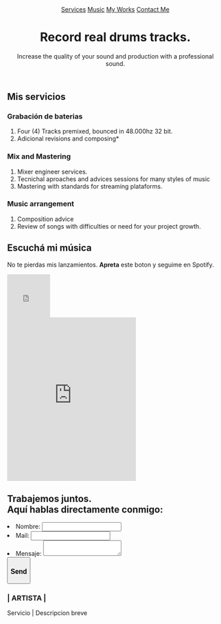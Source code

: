 <!DOCTYPE html>
<html lang="en">
<head>
    <meta charset="UTF-8">
    <meta http-equiv="X-UA-Compatible" content="IE=edge">
    <meta name="viewport" content="width=device-width, initial-scale=1.0">
    <link rel="preconnect" href="https://fonts.gstatic.com">
    <link href="https://fonts.googleapis.com/css2?family=Roboto:ital,wght@0,100;0,300;0,400;0,900;1,100&display=swap" rel="stylesheet">
    <link rel="stylesheet" href="https://pro.fontawesome.com/releases/v5.10.0/css/all.css" integrity="sha384-AYmEC3Yw5cVb3ZcuHtOA93w35dYTsvhLPVnYs9eStHfGJvOvKxVfELGroGkvsg+p" crossorigin="anonymous"/>
    <link rel="stylesheet" href="/css/main.css">
</head>
<body>
        <header>
        <a href="#"><i class="fas fa-chevron-circle-down btn-menu"></i></a>
        <nav class="menu-navegacion">
            <a href="#services">Services</a>
            <a href="#music">Music</a>
            <a href="#works">My Works</a>
            <a href="#contact">Contact Me</a>
        </nav>
        <div class="head">
            <h1 class="titulo">Record real drums tracks.</h1>
            <p class="copy">Increase the quality of your sound and production with a professional sound.</p>
        </div>
    </header>
    <main>
        <section class="services" id="services">
            <h2 class="subtitulo">Mis servicios</h2>
            <div class="contenedor-services">
                    <div class="service_card" id="service_drumrecord">
                        <h3 class="nservices"><span><i class="fas fa-caret-right"></i></span>Grabación de baterias</h3>
                        <div class="tservices">
                            <ol>
                            <li>Four (4) Tracks premixed, bounced in 48.000hz 32 bit.</li>
                            <li>Adicional revisions and composing*</li>
                            </ol>
                        </div>
                    </div>
                    <div class="service_card" id="service_drumrecord">
                        <h3 class="nservices"><span><i class="fas fa-caret-right"></i></span>Mix and Mastering</h3>
                        <div class="tservices">
                            <ol>
                            <li>Mixer engineer services.</li>
                            <li>Tecnichal aproaches and advices sessions for many styles of music</li>
                            <li>Mastering with standards for streaming plataforms.</li>
                            </ol>
                        </div>
                    </div>
                    <div class="service_card" id="service_arrangement">
                        <h3 class="nservices"><span><i class="fas fa-caret-right"></i></span>Music arrangement</h3>
                        <div class="tservices">
                            <ol>
                            <li>Composition advice</li>
                            <li>Review of songs with difficulties or need for your project growth.</li>
                            </ol>
                        </div>
                    </div>
            </div>
        </section>
        <section class="music" id="music">
            <div class="contenedor">
                <h2 class="subtitulo">Escuchá mi música</h2>
                <div class="contenedor-music">
                    <div class="btn-spotify">
                        <p>No te pierdas mis lanzamientos. <strong>Apreta</strong> este boton y seguime en Spotify.</p>
                        <div class="embed-container">
                            <iframe src="https://open.spotify.com/follow/1/?uri=spotify:artist:6h0KtnUiBpkxxjvZZPvNSw?si=OHtp5JeZQhmLmt3Sz77d0A&size=basic&theme=light&show-count=0" width="100wh" height="100vh" scrolling="no" frameborder="0" style="border:none; overflow:hidden;" allowtransparency="true"></iframe>
                        </div>
                    </div>
                    <div class="player-contenedor">
                        <!-- soundcloud PLAYER -->
                        <div id="#music">
                            <iframe src="https://open.spotify.com/embed/artist/6h0KtnUiBpkxxjvZZPvNSw" width="300" height="380" frameborder="0" allowtransparency="true" allow="encrypted-media" border-radius= "15px"></iframe>
                        </div>
                    </div>
                </div>
            </div>
        </section>
        <!-- <section class="gallery" id="gallery">
            <div class="contenedor">
                <h2 class="subtitulo">Mi entorno</h2>
                <div class="contenedor-gallery">
                    <img src="#" alt="" class="img-gallery">
                    <img src="#" alt="" class="img-gallery">
                    <img src="#" alt="" class="img-gallery">
                    <img src="#" alt="" class="img-gallery">
                    <img src="#" alt="" class="img-gallery">
                </div>
            </div>
        </section> -->
                    <!-- EFECTO LIGHTBOX IMAGENES-->
        <!-- <section class="imagen-light">
            <img src="#" alt="" class="close">
            <img src="#" alt="" class="agregar-imagen">
        </section> -->
    </main>
    <footer class="contact" id="contact">
        <div class="contenedor footer-content">
            <div class="form-contenedor">
                <h2> <span>Trabajemos juntos.</span><br>Aquí hablas directamente conmigo:</h2>
                <li class="form-li" action="nombre" method="get">
                    <label for="name">Nombre:</label>
                    <input type="text" id="name" name="user_name"><i class="far fa-user"></i>
                </li> 
                <li class="form-li" action="mail" method="get">
                    <label for="mail">Mail:</label>
                    <input type="email" id="mail" name="user_email"><i class="far fa-envelope"></i>
                </li>
                <li class="form-li" action="mensaje" method="dialog">
                    <label for="msg">Mensaje:</label>
                    <textarea type="text" id="msg" name="user_mensaje"></textarea><i class="far fa-edit"></i>
                </li>
                <div class="form-btn">
                    <button type="submit"><h3>Send</h3><i class="fas fa-share"></i></button>
                </div>
            </div>
        </div>
        <div class="social-media">
            <a href="/.." class="social-media-icon">
                <i class="fab fa-facebook-square"></i>
            </a>
            <a href="/.." class="social-media-icon">
                <i class="fab fa-instagram"></i>                
            </a>
            <a href="/.." class="social-media-icon">
                <i class="fab fa-youtube"></i>
            </a>
        </div>
        <div class="contenedor footer-content">
            <div class="contact-me">
                <h3 class="brand">| ARTISTA | </h3>
                <p>Servicio | Descripcion breve</p>
            </div>
        </div>
        </footer>
    <script src="/js/menu.js"></script>
    <script src="/js/app.js"></script>
</body>
</html>